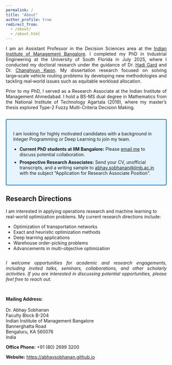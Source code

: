 ```yaml
---
permalink: /
title: "About"
author_profile: true
redirect_from:
  - /about/
  - /about.html
---
```


<section class="about-intro">
  <p>
    I am an Assistant Professor in the Decision Sciences area at the
    <a href="https://www.iimb.ac.in">Indian Institute of Management Bangalore</a>.
    I completed my PhD in Industrial Engineering at the University of South Florida in July 2025,
    where I conducted my doctoral research under the guidance of
    Dr. <a href="http://www.eng.usf.edu/~hcharkhgard/">Hadi Gard</a> and
    Dr. <a href="https://www.chkwon.net">Changhyun Kwon</a>.
    My dissertation research focused on solving large‑scale vehicle routing problems by developing new methodologies and tackling real‑world issues such as equitable workload allocation. 
  </p>

  <p>
    Prior to my PhD, I served as a Research Associate at the Indian Institute of
    Management Ahmedabad. I hold a BS-MS dual degree in Mathematics from the
    National Institute of Technology Agartala (2019), where my master’s thesis
    explored Type-2 Fuzzy Multi-Criteria Decision Making.
  </p>
</section>

<section class="callout">
  <p>
    I am looking for highly motivated candidates with a background in Integer Programming or Deep Learning to join my team.
  </p>
  <ul style="margin: 8px 0 0 20px; padding: 0;">
    <li>
      <strong>Current PhD students at IIM Bangalore:</strong>  
      Please <a href="mailto:abhay.sobhanan@iimb.ac.in">email me</a> to discuss potential collaboration.
    </li>
    <li style="margin-top: 4px;">
      <strong>Prospective Research Associates:</strong>  
      Send your CV, unofficial transcripts, and a writing sample to  
      <a href="mailto:abhay.sobhanan@iimb.ac.in?subject=Application%20for%20Research%20Associate%20Position">
      abhay.sobhanan@iimb.ac.in</a>  
      with the subject “Application for Research Associate Position”.
    </li>
  </ul>
</section>

## Research Directions

I am interested in applying operations research and machine learning to real-world optimization problems. My current research directions include:

- Optimization of transportation networks  
- Exact and heuristic optimization methods  
- Deep learning applications  
- Warehouse order-picking problems  
- Advancements in multi-objective optimization  

<section class="closing-note">
  <p>
    <em>
      I welcome opportunities for academic and research engagements, including
      invited talks, seminars, collaborations, and other scholarly activities.
      If you are interested in discussing potential opportunities, please feel free to reach out.
    </em>
  </p>
</section>

<style>
  /* About intro */
  .about-intro p {
    text-align: justify;
    margin-bottom: 1em;
  }

  /* Candidate callout box */
  .callout {
    border: 2px solid #007ACC;
    background-color: #E6F4FF;
    padding: 1.5em;
    margin: 2em 0;
    border-radius: 4px;
  }
  .callout h3 {
    margin-top: 0;
    color: #005A9E;
    font-size: 1.25em;
  }
  .callout ul {
    margin: 0.5em 0 0 1.5em;
  }
  .callout li {
    margin-bottom: 0.5em;
  }

  /* Closing note */
  .closing-note p {
    text-align: justify;
    font-style: italic;
    margin-top: 2em;
  }
</style>



<section class="contact-info">
<br>
  <p>
    <strong>Mailing Address:</strong><br>
    <br>
    Dr. Abhay Sobhanan<br>
    Faculty Block B-204<br>
    Indian Institute of Management Bangalore<br>
    Bannerghatta Road<br>
    Bengaluru, KA 560076<br>
    India
  </p>
  <p>
    <strong>Office Phone:</strong> +91 (80) 2699 3200
  </p>
  <p>
    <strong>Website:</strong> <a href="https://abhaysobhanan.github.io">https://abhaysobhanan.github.io</a>
  </p>
</section>

